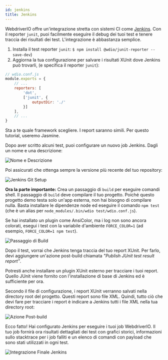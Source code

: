 ```yaml
---
id: jenkins
title: Jenkins
---
```


WebdriverIO offre un'integrazione stretta con sistemi CI come [Jenkins](https://jenkins-ci.org). Con il reporter `junit`, puoi facilmente eseguire il debug dei tuoi test e tenere traccia dei risultati dei test. L'integrazione è abbastanza semplice.

1. Installa il test reporter `junit`: `$ npm install @wdio/junit-reporter --save-dev`)
1. Aggiorna la tua configurazione per salvare i risultati XUnit dove Jenkins può trovarli,
    (e specifica il reporter `junit`):

```js
// wdio.conf.js
module.exports = {
    // ...
    reporters: [
        'dot',
        ['junit', {
            outputDir: './'
        }]
    ],
    // ...
}
```

Sta a te quale framework scegliere. I report saranno simili.
Per questo tutorial, useremo Jasmine.

Dopo aver scritto alcuni test, puoi configurare un nuovo job Jenkins. Dagli un nome e una descrizione:

![Nome e Descrizione](/img/jenkins/jobname.png "Nome e Descrizione")

Poi assicurati che ottenga sempre la versione più recente del tuo repository:

![Jenkins Git Setup](/img/jenkins/gitsetup.png "Jenkins Git Setup")

**Ora la parte importante:** Crea un passaggio di `build` per eseguire comandi shell. Il passaggio di `build` deve compilare il tuo progetto. Poiché questo progetto demo testa solo un'app esterna, non hai bisogno di compilare nulla. Basta installare le dipendenze node ed eseguire il comando `npm test` (che è un alias per `node_modules/.bin/wdio test/wdio.conf.js`).

Se hai installato un plugin come AnsiColor, ma i log non sono ancora colorati, esegui i test con la variabile d'ambiente `FORCE_COLOR=1` (ad esempio, `FORCE_COLOR=1 npm test`).

![Passaggio di Build](/img/jenkins/runjob.png "Passaggio di Build")

Dopo il test, vorrai che Jenkins tenga traccia del tuo report XUnit. Per farlo, devi aggiungere un'azione post-build chiamata _"Publish JUnit test result report"_.

Potresti anche installare un plugin XUnit esterno per tracciare i tuoi report. Quello JUnit viene fornito con l'installazione di base di Jenkins ed è sufficiente per ora.

Secondo il file di configurazione, i report XUnit verranno salvati nella directory root del progetto. Questi report sono file XML. Quindi, tutto ciò che devi fare per tracciare i report è indicare a Jenkins tutti i file XML nella tua directory root:

![Azione Post-build](/img/jenkins/postjob.png "Azione Post-build")

Ecco fatto! Hai configurato Jenkins per eseguire i tuoi job WebdriverIO. Il tuo job fornirà ora risultati dettagliati dei test con grafici storici, informazioni sullo stacktrace per i job falliti e un elenco di comandi con payload che sono stati utilizzati in ogni test.

![Integrazione Finale Jenkins](/img/jenkins/final.png "Integrazione Finale Jenkins")